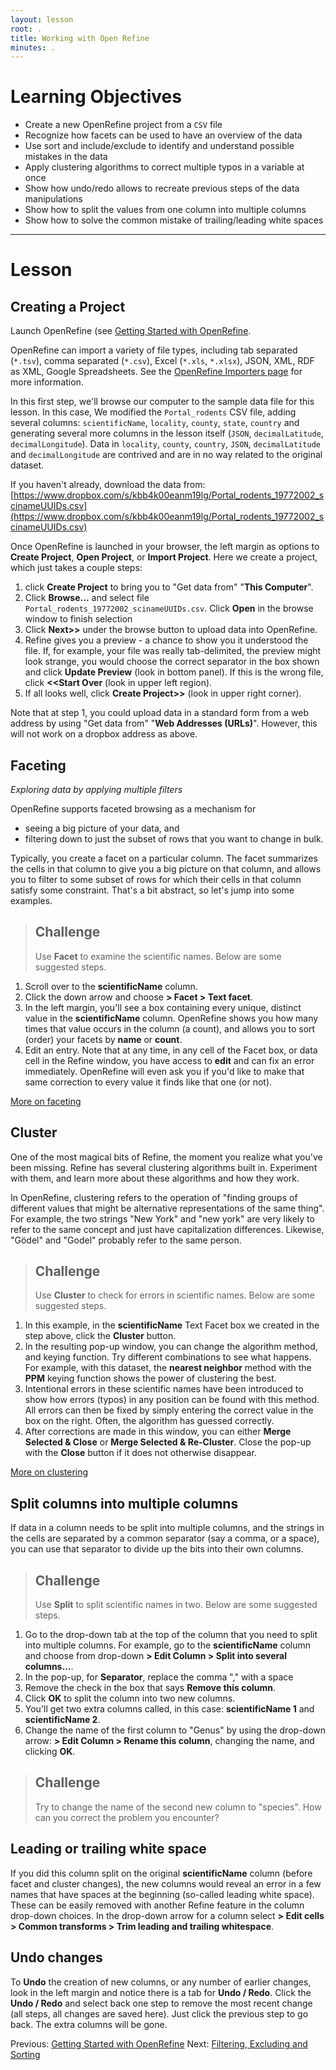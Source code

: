 ```yaml
---
layout: lesson
root: .
title: Working with Open Refine
minutes: .
---
```


# Learning Objectives

* Create a new OpenRefine project from a `CSV` file
* Recognize how facets can be used to have an overview of the data 
* Use sort and include/exclude to identify and understand possible mistakes in the data
* Apply clustering algorithms to correct multiple typos in a variable at once
* Show how undo/redo allows to recreate previous steps of the data manipulations
* Show how to split the values from one column into multiple columns
* Show how to solve the common mistake of trailing/leading white spaces

----------------------------------------------------

# Lesson

## Creating a Project

Launch OpenRefine (see [Getting Started with OpenRefine](00-getting-started.html).

OpenRefine can import a variety of file types, including tab separated (`*.tsv`), comma separated (`*.csv`), Excel (`*.xls`, `*.xlsx`), JSON, XML, RDF as XML, Google Spreadsheets. See the [OpenRefine Importers page](https://github.com/OpenRefine/OpenRefine/wiki/Importers) for more information.

In this first step, we'll browse our computer to the sample data file for this lesson. In this case, We modified the `Portal_rodents` CSV file, adding several columns: `scientificName`, `locality`, `county`, `state`, `country` and generating several more columns in the lesson itself (`JSON`, `decimalLatitude`, `decimalLongitude`). Data in `locality`, `county`, `country`, `JSON`, `decimalLatitude` and `decimalLongitude` are contrived and are in no way related to the original dataset. 

If you haven't already, download the data from:  
[https://www.dropbox.com/s/kbb4k00eanm19lg/Portal_rodents_19772002_scinameUUIDs.csv](https://www.dropbox.com/s/kbb4k00eanm19lg/Portal_rodents_19772002_scinameUUIDs.csv)

Once OpenRefine is launched in your browser, the left margin as options to **Create Project**, **Open Project**, or **Import Project**. Here we create a project, which just takes a couple steps:

1. click **Create Project** to bring you to "Get data from" "**This Computer**".
2. Click **Browse...** and select file `Portal_rodents_19772002_scinameUUIDs.csv`. Click **Open** in the browse window to finish selection 
3. Click **Next>>** under the browse button to upload data into OpenRefine.
4. Refine gives you a preview - a chance to show you it understood the file. If, for example, your file was really tab-delimited, the preview might look strange, you would choose the correct separator in the box shown and click **Update Preview** (look in bottom panel). If this is the wrong file, click **<<Start Over** (look in upper left region).
5. If all looks well, click **Create Project>>** (look in upper right corner).

Note that at step 1, you could upload data in a standard form from a web address by using "Get data from" "**Web Addresses (URLs)**". However, this will not work on a dropbox address as above.

## Faceting

*Exploring data by applying multiple filters*

OpenRefine supports faceted browsing as a mechanism for

* seeing a big picture of your data, and
* filtering down to just the subset of rows that you want to change in bulk.

Typically, you create a facet on a particular column. The facet summarizes the cells in that column to give you a big picture on that column, and allows you to filter to some subset of rows for which their cells in that column satisfy some constraint. That's a bit abstract, so let's jump into some examples. 

> ## Challenge
>
> Use **Facet** to examine the scientific names. Below are some suggested steps.

1. Scroll over to the **scientificName** column.
2. Click the down arrow and choose **> Facet > Text facet**.
3. In the left margin, you'll see a box containing every unique, distinct value in the **scientificName** column. OpenRefine shows you how many times that value occurs in the column (a count), and allows you to sort (order) your facets by **name** or **count**.
3. Edit an entry. Note that at any time, in any cell of the Facet box, or data cell in the Refine window, you have access to **edit** and can fix an error immediately. OpenRefine will even ask you if you'd like to make that same correction to every value it finds like that one (or not).

[More on faceting](https://github.com/OpenRefine/OpenRefine/wiki/Faceting)

## Cluster

One of the most magical bits of Refine, the moment you realize what you've been missing. Refine has several clustering algorithms built in. Experiment with them, and learn more about these algorithms and how they work. 

In OpenRefine, clustering refers to the operation of "finding groups of different values that might be alternative representations of the same thing". For example, the two strings "New York" and "new york" are very likely to refer to the same concept and just have capitalization differences. Likewise, "Gödel" and "Godel" probably refer to the same person. 

> ## Challenge
>
> Use **Cluster** to check for errors in scientific names. Below are some suggested steps.

1. In this example, in the **scientificName** Text Facet box we created in the step above, click the **Cluster** button.
2. In the resulting pop-up window, you can change the algorithm method, and keying function. Try different combinations to see what happens. For example, with this dataset, the **nearest neighbor** method with the **PPM** keying function shows the power of clustering the best. 
3. Intentional errors in these scientific names have been introduced to show how errors (typos) in any position can be found with this method. All errors can then be fixed by simply entering the correct value in the box on the right. Often, the algorithm has guessed correctly. 
4. After corrections are made in this window, you can either **Merge Selected & Close** or **Merge Selected & Re-Cluster**. Close the pop-up with the **Close** button if it does not otherwise disappear.

[More on clustering](https://github.com/OpenRefine/OpenRefine/wiki/Clustering-In-Depth)

## Split columns into multiple columns

If data in a column needs to be split into multiple columns, and the strings in the cells are separated by a common separator (say a comma, or a space), you can use that separator to divide up the bits into their own columns.

> ## Challenge
>
> Use **Split** to split scientific names in two. Below are some suggested steps.

1. Go to the drop-down tab at the top of the column that you need to split into multiple columns. For example, go to the **scientificName** column and choose from drop-down **> Edit Column > Split into several columns...**.
2. In the pop-up, for **Separator**, replace the comma "," with a space
3. Remove the check in the box that says **Remove this column**.
4. Click **OK** to split the column into two new columns.
5. You'll get two extra columns called, in this case: **scientificName 1** and **scientificName 2**.
6. Change the name of the first column to "Genus" by using the drop-down arrow: **> Edit Column > Rename this column**, changing the name, and clicking **OK**.

> ## Challenge
>
> Try to change the name of the second new column to "species". How can you correct the problem you encounter?

## Leading or trailing white space

If you did this column split on the original **scientificName** column (before facet and cluster changes), the new columns would reveal an error in a few names that have spaces at the beginning (so-called leading white space). These can be easily removed with another Refine feature in the column drop-down choices. In the drop-down arrow for a column select **> Edit cells > Common transforms > Trim leading and trailing whitespace**.

## Undo changes

To **Undo** the creation of new columns, or any number of earlier changes, look in the left margin and notice there is a tab for **Undo / Redo**. Click the **Undo / Redo** and select back one step to remove the most recent change (all steps, all changes are saved here). Just click the previous step to go back. The extra columns will be gone.

Previous: [Getting Started with OpenRefine](00-getting-started.html)  Next: [Filtering, Excluding and Sorting](02-filter-exclude-sort.html)